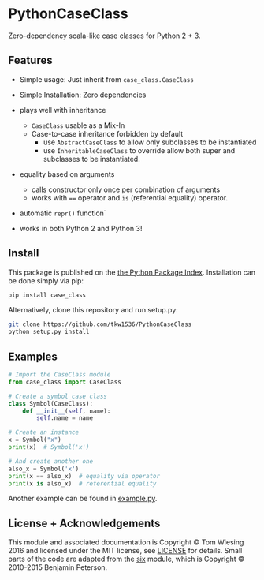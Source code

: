 # PythonCaseClass

Zero-dependency scala-like case classes for Python 2 + 3.

## Features
* Simple usage: Just inherit from ```case_class.CaseClass```
* Simple Installation: Zero dependencies
* plays well with inheritance
    * ```CaseClass``` usable as a Mix-In
    * Case-to-case inheritance forbidden by default
        * use ```AbstractCaseClass``` to allow only subclasses to be instantiated
        * use ```InheritableCaseClass``` to override allow both super and
        subclasses to be instantiated.
* equality based on arguments
    * calls constructor only once per combination of arguments
    * works with ```==``` operator and ```is``` (referential equality) operator.
* automatic ```repr()``` function`

* works in both Python 2 and Python 3!

## Install

This package is published on the
[the Python Package Index](https://pypi.python.org/case_class). Installation can
be done simply via pip:

```bash
pip install case_class
```

Alternatively, clone this repository and run setup.py:

```bash
git clone https://github.com/tkw1536/PythonCaseClass
python setup.py install
```

## Examples
```python
# Import the CaseClass module
from case_class import CaseClass

# Create a symbol case class
class Symbol(CaseClass):
    def __init__(self, name):
        self.name = name

# Create an instance
x = Symbol("x")
print(x)  # Symbol('x')

# And create another one
also_x = Symbol('x')
print(x == also_x)  # equality via operator
print(x is also_x)  # referential equality
```

Another example can be found in [example.py](example.py).



## License + Acknowledgements

This module and associated documentation is Copyright &copy; Tom Wiesing 2016
and licensed under the MIT license, see [LICENSE](license) for details. Small
parts of the code are adapted from the [six](https://pypi.python.org/pypi/six)
module, which is Copyright &copy; 2010-2015 Benjamin Peterson.
